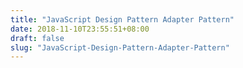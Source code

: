 ```yaml
---
title: "JavaScript Design Pattern Adapter Pattern"
date: 2018-11-10T23:55:51+08:00
draft: false
slug: "JavaScript-Design-Pattern-Adapter-Pattern"
---
```

